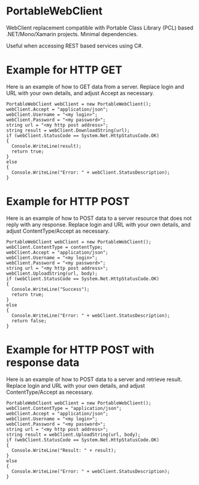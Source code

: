 # PortableWebClient
WebClient replacement compatible with Portable Class Library (PCL) based .NET/Mono/Xamarin projects. Minimal dependencies.

Useful when accessing REST based services using C#.

# Example for HTTP GET
Here is an example of how to GET data from a server. Replace login and URL with your own details, and adjust Accept as necessary.
```
PortableWebClient webClient = new PortableWebClient();
webClient.Accept = "application/json";
webClient.Username = "<my login>";
webClient.Password = "<my password>";
string url = "<my http post address>";
string result = webClient.DownloadString(url);
if (webClient.StatusCode == System.Net.HttpStatusCode.OK)
{
  Console.WriteLine(result);
  return true;
}
else
{
  Console.WriteLine("Error: " + webClient.StatusDescription);
}
```

# Example for HTTP POST
Here is an example of how to POST data to a server resource that does not reply with any response. Replace login and URL with your own details, and adjust ContentType/Accept as necessary.
```
PortableWebClient webClient = new PortableWebClient();
webClient.ContentType = contentType;
webClient.Accept = "application/json";
webClient.Username = "<my login>";
webClient.Password = "<my password>";
string url = "<my http post address>";
webClient.UploadString(url, body);
if (webClient.StatusCode == System.Net.HttpStatusCode.OK)
{
  Console.WriteLine("Success");
  return true;
}
else
{
  Console.WriteLine("Error: " + webClient.StatusDescription);
  return false;
}
```

# Example for HTTP POST with response data
Here is an example of how to POST data to a server and retrieve result. Replace login and URL with your own details, and adjust ContentType/Accept as necessary.
```
PortableWebClient webClient = new PortableWebClient();
webClient.ContentType = "application/json";
webClient.Accept = "application/json";
webClient.Username = "<my login>";
webClient.Password = "<my password>";
string url = "<my http post address>";
string result = webClient.UploadString(url, body);
if (webClient.StatusCode == System.Net.HttpStatusCode.OK)
{
  Console.WriteLine("Result: " + result);
}
else
{
  Console.WriteLine("Error: " + webClient.StatusDescription);
}
```

